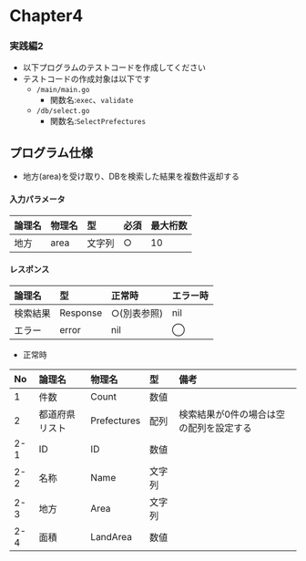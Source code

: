 # Chapter4
### 実践編2

- 以下プログラムのテストコードを作成してください
- テストコードの作成対象は以下です
  - `/main/main.go`
    - 関数名:`exec`、`validate`
  - `/db/select.go`
    - 関数名:`SelectPrefectures`

## プログラム仕様
- 地方(area)を受け取り、DBを検索した結果を複数件返却する

#### 入力パラメータ

| 論理名 | 物理名 | 型 | 必須 | 最大桁数 |
|:--|:--|:--|:--|:--|
| 地方 | area | 文字列 | ○ | 10 |

#### レスポンス

| 論理名 | 型 | 正常時 | エラー時 |
|:--|:--|:--|:--|
| 検索結果 | Response | ○(別表参照) | nil |
| エラー | error | nil | ◯ |

- 正常時

| No | 論理名 | 物理名 | 型 | 備考 |
|:--|:--|:--|:--|:--|
| 1 | 件数 | Count | 数値 |  |
| 2 | 都道府県リスト | Prefectures | 配列 | 検索結果が0件の場合は空の配列を設定する |
| 2-1 | ID | ID | 数値 |  |
| 2-2 | 名称 | Name | 文字列 |  |
| 2-3 | 地方 | Area | 文字列 |  |
| 2-4 | 面積 | LandArea | 数値 |  |
